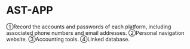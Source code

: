# AST-APP

①Record the accounts and passwords of each platform, including associated phone numbers and email addresses.
②Personal navigation website.
③Accounting tools.
④Linked database.
